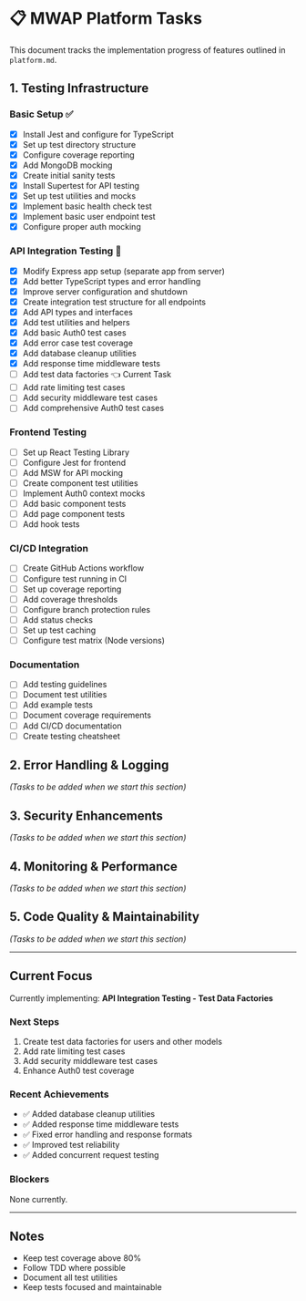 # 📋 MWAP Platform Tasks

This document tracks the implementation progress of features outlined in `platform.md`.

## 1. Testing Infrastructure

### Basic Setup ✅
- [x] Install Jest and configure for TypeScript
- [x] Set up test directory structure
- [x] Configure coverage reporting
- [x] Add MongoDB mocking
- [x] Create initial sanity tests
- [x] Install Supertest for API testing
- [x] Set up test utilities and mocks
- [x] Implement basic health check test
- [x] Implement basic user endpoint test
- [x] Configure proper auth mocking

### API Integration Testing 🚧
- [x] Modify Express app setup (separate app from server)
- [x] Add better TypeScript types and error handling
- [x] Improve server configuration and shutdown
- [x] Create integration test structure for all endpoints
- [x] Add API types and interfaces
- [x] Add test utilities and helpers
- [x] Add basic Auth0 test cases
- [x] Add error case test coverage
- [x] Add database cleanup utilities
- [x] Add response time middleware tests
- [ ] Add test data factories 👈 Current Task
- [ ] Add rate limiting test cases
- [ ] Add security middleware test cases
- [ ] Add comprehensive Auth0 test cases

### Frontend Testing
- [ ] Set up React Testing Library
- [ ] Configure Jest for frontend
- [ ] Add MSW for API mocking
- [ ] Create component test utilities
- [ ] Implement Auth0 context mocks
- [ ] Add basic component tests
- [ ] Add page component tests
- [ ] Add hook tests

### CI/CD Integration
- [ ] Create GitHub Actions workflow
- [ ] Configure test running in CI
- [ ] Set up coverage reporting
- [ ] Add coverage thresholds
- [ ] Configure branch protection rules
- [ ] Add status checks
- [ ] Set up test caching
- [ ] Configure test matrix (Node versions)

### Documentation
- [ ] Add testing guidelines
- [ ] Document test utilities
- [ ] Add example tests
- [ ] Document coverage requirements
- [ ] Add CI/CD documentation
- [ ] Create testing cheatsheet

## 2. Error Handling & Logging
*(Tasks to be added when we start this section)*

## 3. Security Enhancements
*(Tasks to be added when we start this section)*

## 4. Monitoring & Performance
*(Tasks to be added when we start this section)*

## 5. Code Quality & Maintainability
*(Tasks to be added when we start this section)*

---

## Current Focus
Currently implementing: **API Integration Testing - Test Data Factories**

### Next Steps
1. Create test data factories for users and other models
2. Add rate limiting test cases
3. Add security middleware test cases
4. Enhance Auth0 test coverage

### Recent Achievements
- ✅ Added database cleanup utilities
- ✅ Added response time middleware tests
- ✅ Fixed error handling and response formats
- ✅ Improved test reliability
- ✅ Added concurrent request testing

### Blockers
None currently.

---

## Notes
- Keep test coverage above 80%
- Follow TDD where possible
- Document all test utilities
- Keep tests focused and maintainable